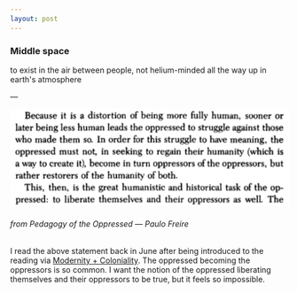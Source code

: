 ```yaml
---
layout: post
---
```


### Middle space

to exist in the air between people, not helium-minded all the way up in earth's atmosphere

—

![](images/2020-08-04.png)
###### from *Pedagogy of the Oppressed* — Paulo Freire

I read the above statement back in June after being introduced to the reading via [Modernity + Coloniality](https://modernitycoloniality.com/). The oppressed becoming the oppressors is so common. I want the notion of the oppressed liberating themselves and their oppressors to be true, but it feels so impossible.
